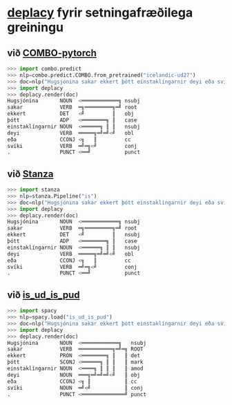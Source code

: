 # [deplacy](https://koichiyasuoka.github.io/deplacy/) fyrir setningafræðilega greiningu

## við [COMBO-pytorch](https://gitlab.clarin-pl.eu/syntactic-tools/combo)

```py
>>> import combo.predict
>>> nlp=combo.predict.COMBO.from_pretrained("icelandic-ud27")
>>> doc=nlp("Hugsjónina sakar ekkert þótt einstaklíngarnir deyi eða svíki.")
>>> import deplacy
>>> deplacy.render(doc)
Hugsjónina       NOUN  <════════════╗ nsubj
sakar            VERB  ═╗═════════╗═╝ root
ekkert           DET   <╝         ║   obj
þótt             ADP   <════════╗ ║   case
einstaklíngarnir NOUN  <══════╗ ║ ║   nsubj
deyi             VERB  ═════╗═╝═╝<╝   obl
eða              CCONJ <╗   ║         cc
svíki            VERB  ═╝═╗<╝         conj
.                PUNCT <══╝           punct
```

## við [Stanza](https://stanfordnlp.github.io/stanza)

```py
>>> import stanza
>>> nlp=stanza.Pipeline("is")
>>> doc=nlp("Hugsjónina sakar ekkert þótt einstaklíngarnir deyi eða svíki.")
>>> import deplacy
>>> deplacy.render(doc)
Hugsjónina       NOUN  <════════════╗ nsubj
sakar            VERB  ═╗═════════╗═╝ root
ekkert           DET   <╝         ║   nsubj
þótt             ADP   <════════╗ ║   case
einstaklíngarnir NOUN  <══════╗ ║ ║   nsubj
deyi             VERB  ═════╗═╝═╝<╝   obl
eða              CCONJ <╗   ║         cc
svíki            VERB  ═╝═╗<╝         conj
.                PUNCT <══╝           punct
```

## við [is_ud_is_pud](https://huggingface.co/elisno/is_ud_is_pud)

```py
>>> import spacy
>>> nlp=spacy.load("is_ud_is_pud")
>>> doc=nlp("Hugsjónina sakar ekkert þótt einstaklíngarnir deyi eða svíki.")
>>> import deplacy
>>> deplacy.render(doc)
Hugsjónina       NOUN  <════════════╗   nsubj
sakar            VERB  ═══════════╗═╝═╗ ROOT
ekkert           PRON  <════════╗ ║   ║ det
þótt             SCONJ <══════╗ ║ ║   ║ mark
einstaklíngarnir NOUN  <════╗ ║ ║ ║   ║ amod
deyi             NOUN  ═══╗═╝═╝═╝<╝   ║ obj
eða              CCONJ <╗ ║           ║ cc
svíki            NOUN  ═╝<╝           ║ conj
.                PUNCT <══════════════╝ punct
```

